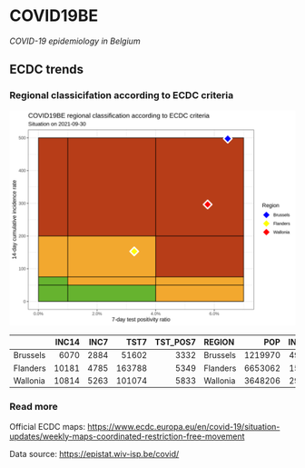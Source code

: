 
# COVID19BE

*COVID-19 epidemiology in Belgium*

## ECDC trends

### Regional classicifation according to ECDC criteria

![](COVID9BE-ecdc-trend.png)

|          | INC14 | INC7 |   TST7 | TST\_POS7 | REGION   |     POP | INC14\_RT |       PR7 |          GR |
| :------- | ----: | ---: | -----: | --------: | :------- | ------: | --------: | --------: | ----------: |
| Brussels |  6070 | 2884 |  51602 |      3332 | Brussels | 1219970 |  497.5532 | 0.0645711 | \-0.0947897 |
| Flanders | 10181 | 4785 | 163788 |      5349 | Flanders | 6653062 |  153.0273 | 0.0326581 | \-0.1132320 |
| Wallonia | 10814 | 5263 | 101074 |      5833 | Wallonia | 3648206 |  296.4197 | 0.0577102 | \-0.0518825 |

### Read more

Official ECDC maps:
<https://www.ecdc.europa.eu/en/covid-19/situation-updates/weekly-maps-coordinated-restriction-free-movement>

Data source: <https://epistat.wiv-isp.be/covid/>

